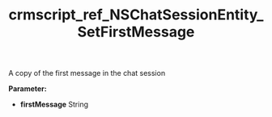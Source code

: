 ﻿---
title: crmscript_ref_NSChatSessionEntity_SetFirstMessage
description: NSChatSessionEntity.SetFirstMessage(String firstMessage)
intellisense: NSChatSessionEntity.SetFirstMessage
keywords: NSChatSessionEntity, GetFirstMessage
so.topic: reference
---

A copy of the first message in the chat session

**Parameter:** 
 - **firstMessage** String

